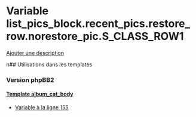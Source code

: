 # Variable list_pics_block.recent_pics.restore_row.norestore_pic.S_CLASS_ROW1
[Ajouter une description](https://fa-tvars.appspot.com/list_pics_block.recent_pics.restore_row.norestore_pic.S_CLASS_ROW1)

n## Utilisations dans les templates

### Version phpBB2

#### [Template album_cat_body](subsilver/album_cat_body.md)
* [Variable à la ligne 155](../subsilver/album_cat_body.tpl#L155)